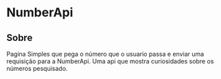 # NumberApi

## Sobre
Pagina Simples que pega o número que o usuario passa e enviar uma requisição para a NumberApi. Uma api que mostra curiosidades sobre os números pesquisado.

